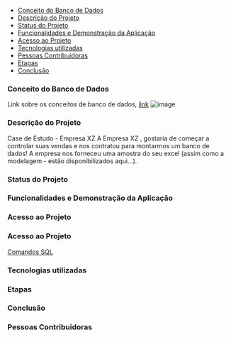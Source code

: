 

* [Conceito do Banco de Dados](#conceito-de-banco-dados)
* [Descrição do Projeto](#descrição-do-projeto)  
* [Status do Projeto](#status-do-Projeto)
* [Funcionalidades e Demonstração da Aplicação](#funcionalidades-e-demonstração-da-aplicação)
* [Acesso ao Projeto](#acesso-ao-projeto)
* [Tecnologias utilizadas](#tecnologias-utilizadas)
* [Pessoas Contribuidoras](#pessoas-contribuidoras)
* [Etapas](#Etapas)
* [Conclusão](#conclusão)

### Conceito do Banco de Dados
Link sobre os conceitos de banco de dados, [link](https://apps.univesp.br/novotec/introducao-a-banco-de-dados)
![image](https://github.com/TatianaFlorentino/BancoDados/assets/41309689/7a3370f8-218f-4e8e-b832-6c2b65af125f)


### Descrição do Projeto
Case de Estudo - Empresa XZ
A Empresa XZ , gostaria de começar a controlar suas vendas e nos contratou para 
montarmos um banco de dados! A empresa nos forneceu uma amostra do seu excel  (assim como a modelagem - estão disponibilizados aqui...).

### Status do Projeto

### Funcionalidades e Demonstração da Aplicação

### Acesso ao Projeto

### Acesso ao Projeto
[Comandos SQL](https://github.com/TatianaFlorentino/BancoDados/blob/main/Comandos.sql)

### Tecnologias utilizadas

### Etapas

### Conclusão

### Pessoas Contribuidoras





